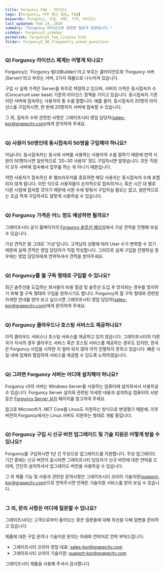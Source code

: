 ```yaml
---
title: Forguncy FAQ - 라이선스
tags: [Forguncy, 자주 묻는 질문, FAQ]
keywords: Forguncy, 구입, 비용, 가격, 라이선스
last_updated: Feb 14, 2020
summary: "Forguncy 라이선스와 관련한 질문과 답변입니다."
sidebar: forguncy5_sidebar
permalink: forguncy5_faq_license.html
folder: forguncy5_90_frequently_asked_questions
---
```


### Q) Forguncy 라이선스 체계는 어떻게 되나요?

Forguncy는 'Forguncy 빌더(Builder)'라고 부르는 클라이언트와 'Forguncy 서버(Server)'라고 부르는 서버, 2가지 제품으로 나누어져 있습니다. 

구입 시 실제 가격은 Server를 위주로 책정하고 있으며, 서버의 가격은 동시접속자 수(Concurrunt user base) 기준의 라이선스 정책을 가지고 있습니다. 동시접속자 기준이란 서버에 접속하는 사용자의 총 수를 말합니다. 예를 들어, 동시접속자 20명의 라이선스를 구입하시면, 한 번에 20명까지 서버에 접속할 수 있습니다. 

그 외, 접속자 수와 관련한 사항은 그레이프시티 영업 담당자([sales-kor@grapecity.com](mailto:sales-kor@grapecity.com))에게 문의하여 주세요.
<br /><br />

### Q) 사원이 50명인데 동시접속자 50명을 구입해야 하나요?

아닙니다. 동시접속자는 동시에 서버를 사용하는 사용자의 수를 말하기 때문에 만약 사원이 50명이시면 일반적으로 '20~30 사용자' 정도 구입하시면 알맞습니다. 모든 직원이 모두 서버에 접속해서 업무를 하는 게 아니기 때문입니다. 

어떤 사용자가 접속하신 후 웹브라우저를 종료하면 해당 사용자는 동시접속자 수에 포함되지 않게 됩니다. 이런 식으로 사용자들이 순차적으로 접속하거나, 혹은 시간 대 별로 다른 시점에 접속할 것이기 때문에 사원 수에 맞춰서 구입하실 필요는 없고, 일반적으로는 조금 적게 구입하셔도 알맞게 사용하실 수 있습니다.
<br /><br />

### Q) Forguncy 가격은 어느 정도 예상하면 될까요?

그레이프시티 공식 홈페이지의 [Forguncy 솔루션 페이지](https://www.grapecity.co.kr/solutions/forguncy)에서 가상 견적을 진행해 보실 수 있습니다.

가상 견적은 말 그대로 '가상'입니다. 고객님의 상황에 따라 User 수가 변화할 수 있기 때문에 실제 견적은 영업 담당자가 직접 작성합니다. 그러므로 실제 구입을 진행하실 경우에는 영업 담당자에게 연락하셔서 견적을 받아주세요.
<br /><br />

### Q) Forguncy를 월 구독 형태로 구입할 수 있나요?

최근 솔루션을 도입하는 회사들이 비용 절감 및 솔루션 도입 후 방치되는 경우를 방지하기 위해 월 구독 형태의 구입을 원하시기도 합니다. Forguncy의 월 구독 형태와 관련된 자세한 안내를 받아 보고 싶으시면 그레이프시티 영업 담당자([sales-kor@grapecity.com](mailto:sales-kor@grapecity.com))에게 문의하여 주세요.
<br /><br />

### Q) Forguncy 클라우드나 호스팅 서비스도 제공하나요?

아직 클라우드 서비스나 호스팅 서비스를 제공하고 있지 않습니다. 그레이프시티의 다른 국가 지사의 경우 클라우드 서비스 혹은 호스팅 서비스를 제공하는 경우도 있지만, 한국은 Forguncy 사업을 시작한 지 얼마 되지 않아 아직 진행하지 못하고 있습니다. 빠른 시일 내에 업체와 협업하여 서비스를 제공할 수 있도록 노력하겠습니다.
<br /><br />

### Q) 그러면 Forguncy 서버는 어디에 설치해야 하나요?

Forguncy v5의 서버는 Windows Server를 사용하는 컴퓨터에 설치하셔서 사용하실 수 있습니다. Forguncy Server 설치와 관련된 자세한 내용과 설치하실 컴퓨터의 사양 등은 [Forguncy Server 설치](fgc5server_installation.html) 페이지를 참고하여 주세요.

참고로 Microsoft가 .NET Core를 Linux도 지원하는 방식으로 변경했기 때문에, 이후 버전의 Forguncy에서는 Linux 서버도 지원하는 형태로 개발 중입니다. 
<br /><br />

### Q) Forguncy 구입 시 신규 버전 업그레이드 및 기술 지원은 어떻게 받을 수 있나요?

Forguncy를 구입하시면 1년 간 무상으로 업그레이드를 지원합니다. 무상 업그레이드 기간 중에는 신규 버전이 출시되면 그레이프시티 담당자가 신규 버전에 대한 연락을 드리며, 간단히 설치하셔서 업그레이드 버전을 사용하실 수 있습니다.

그 외 제품 기능 및 사용과 관련된 문의사항은 그레이프시티 코리아 기술지원([support-kor@grapecity.com](mailto:support-kor@grapecity.com))으로 연락주시면 언제든 기술지원 서비스를 받아 보실 수 있습니다.
<br /><br />

### 그 외, 문의 사항은 어디에 질문할 수 있나요?

그레이프시티는 고객으로부터 들어오는 잦은 질문들에 대해 최선을 다해 답변을 준비하고 있습니다. 

제품에 대한 구입 문의나 기술지원 문의는 아래와 연락처로 연락 부탁드립니다.

  * 그레이프시티 코리아 영업 대표: [sales-kor@grapecity.com](mailto:sales-kor@grapecity.com)
  * 그레이프시티 코리아 기술지원: [support-kor@grapecity.com](mailto:support-kor@grapecity.com)

그레이프시티 제품을 사용해 주셔서 감사합니다.

<br /><br />
